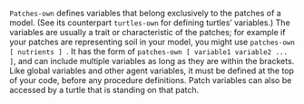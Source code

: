 `Patches-own` defines variables that belong exclusively to the patches of a model. (See its counterpart `turtles-own` for defining turtles’ variables.) The variables are usually a trait or characteristic of the patches; for example if your patches are representing soil in your model, you might use `patches-own [ nutrients ] `.  It has the form of `patches-own [ variable1 variable2 ... ]`, and can include multiple variables as long as they are within the brackets. Like global variables and other agent variables, it must be defined at the top of your code, before any procedure definitions. Patch variables can also be accessed by a turtle that is standing on that patch.

